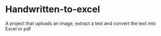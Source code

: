 # Handwritten-to-excel
A project that uploads an image, extract a text and convert the text into Excel or pdf
